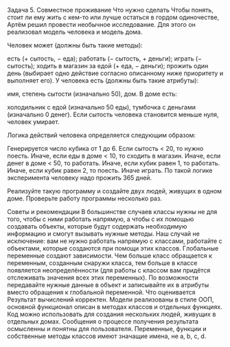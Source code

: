 Задача 5. Совместное проживание
Что нужно сделать
Чтобы понять, стоит ли ему жить с кем-то или лучше остаться в гордом одиночестве, Артём решил провести необычное исследование. Для этого он реализовал модель человека и модель дома.

Человек может (должны быть такие методы):

есть (+ сытость, − еда);
работать (− сытость, + деньги);
играть (− сытость);
ходить в магазин за едой (+ еда, − деньги);
прожить один день (выбирает одно действие согласно описанному ниже приоритету и выполняет его).
У человека есть (должны быть такие атрибуты):

имя,
степень сытости (изначально 50),
дом.
В доме есть: 

холодильник с едой (изначально 50 еды), 
тумбочка с деньгами (изначально 0 денег).
Если сытость человека становится меньше нуля, человек умирает.

Логика действий человека определяется следующим образом:

Генерируется число кубика от 1 до 6.
Если сытость < 20, то нужно поесть.
Иначе, если еды в доме < 10, то сходить в магазин.
Иначе, если денег в доме < 50, то работать.
Иначе, если кубик равен 1, то работать.
Иначе, если кубик равен 2, то поесть.
Иначе играть.
По такой логике эксперимента человеку надо прожить 365 дней.

Реализуйте такую программу и создайте двух людей, живущих в одном доме. Проверьте работу программы несколько раз. 

Советы и рекомендации
В большинстве случаев классы нужны не для того, чтобы с ними работать напрямую, а чтобы с их помощью создавать объекты, которые будут содержать необходимую информацию и смогут вызывать нужные методы. Наш случай не исключение: вам не нужно работать напрямую с классами, работайте с объектами, которые создаются при помощи этих классов.
Глобальные переменные создают зависимости. Чем больше класс обращается к переменным, созданным снаружи класса, тем больше в классе появляется неопределённости (для работы с классом вам придётся отслеживать значения всех этих переменных). По возможности передавайте нужные данные в объект и записывайте их в атрибуты вместо обращения к глобальной переменной.
Что оценивается
Результат вычислений корректен.
Модели реализованы в стиле ООП, основной функционал описан в методах классов и отдельных функциях.
Код можно использовать для создания нескольких людей, живущих в отдельных домах.
Сообщения о процессе получения результата осмысленны и понятны для пользователя.
Переменные, функции и собственные методы классов имеют значащие имена, не a, b, c, d.